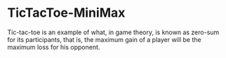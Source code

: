 # TicTacToe-MiniMax
Tic-tac-toe is an example of what, in game theory, is known as zero-sum for its participants, that is, the maximum gain of a player will be the maximum loss for his opponent.

